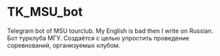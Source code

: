 # TK_MSU_bot
Telegram bot of MSU tourclub. 
My English is bad then I write on Russian.
Бот турклуба МГУ. Создаётся с целью упростить проведение соревнований, организуемых клубом. 
